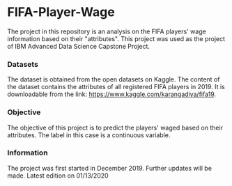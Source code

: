 # FIFA-Player-Wage
The project in this repository is an analysis on the FIFA players' wage information based on their "attributes". This project was used as the project of IBM Advanced Data Science Capstone Project. 

### Datasets
The dataset is obtained from the open datasets on Kaggle. The content of the dataset contains the attributes of all registered FIFA players in 2019. It is downloadable from the link: https://www.kaggle.com/karangadiya/fifa19. 

### Objective
The objective of this project is to predict the players' waged based on their attributes. The label in this case is a continuous variable. 

### Information
The project was first started in December 2019. Further updates will be made. 
Latest edition on 01/13/2020
